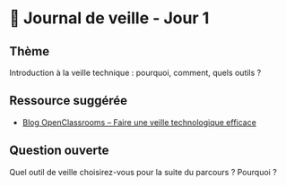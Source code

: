 # 📌 Journal de veille - Jour 1

## Thème
Introduction à la veille technique : pourquoi, comment, quels outils ?

## Ressource suggérée
- [Blog OpenClassrooms – Faire une veille technologique efficace](https://openclassrooms.com/fr/courses/4700701-realisez-une-veille-informationnelle/4789741-mettre-en-place-une-veille)

## Question ouverte
Quel outil de veille choisirez-vous pour la suite du parcours ? Pourquoi ?